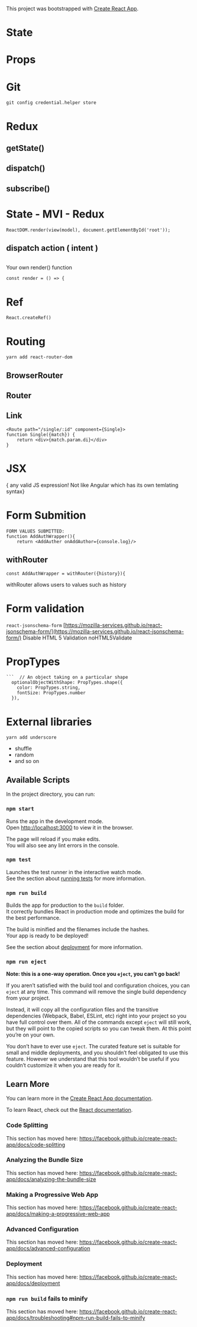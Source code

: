 This project was bootstrapped with [Create React App](https://github.com/facebook/create-react-app).


# State

# Props

# Git
`git config credential.helper store`

# Redux

## getState()

## dispatch()

## subscribe()

# State - MVI - Redux
```
ReactDOM.render(view(model), document.getElementById('root'));
```
## dispatch action ( intent )

```model = update(model, 'TICK');
```

Your own render() function

```YOUR OWN render()
const render = () => {
```


# Ref
`React.createRef()`

# Routing
`yarn add react-router-dom`
## BrowserRouter
## Router
## Link
```<Route exact ...>
<Route path="/single/:id" component={Single}>
function Single({match}) {
    return <div>{match.param.di}</div>
}
```

# JSX
{ any valid JS expression! Not like Angular which has its own temlating syntax}

# Form Submition
```
FORM VALUES SUBMITTED:
function AddAuthWrapper(){
    return <AddAuther onAddAuthor={console.log}/>
```

## withRouter
`const AddAuthWrapper = withRouter({history}){`

withRouter allows users to values such as history

# Form validation
`react-jsonschema-form`
[https://mozilla-services.github.io/react-jsonschema-form/](https://mozilla-services.github.io/react-jsonschema-form/)
Disable HTML 5 Validation
noHTML5Validate

# PropTypes

```  // An object taking on a particular shape
```  // An object taking on a particular shape
  optionalObjectWithShape: PropTypes.shape({
    color: PropTypes.string,
    fontSize: PropTypes.number
  }),

```
# External libraries

`yarn add underscore`

* shuffle
* random
* and so on

## Available Scripts

In the project directory, you can run:

### `npm start`

Runs the app in the development mode.<br>
Open [http://localhost:3000](http://localhost:3000) to view it in the browser.

The page will reload if you make edits.<br>
You will also see any lint errors in the console.

### `npm test`

Launches the test runner in the interactive watch mode.<br>
See the section about [running tests](https://facebook.github.io/create-react-app/docs/running-tests) for more information.

### `npm run build`

Builds the app for production to the `build` folder.<br>
It correctly bundles React in production mode and optimizes the build for the best performance.

The build is minified and the filenames include the hashes.<br>
Your app is ready to be deployed!

See the section about [deployment](https://facebook.github.io/create-react-app/docs/deployment) for more information.

### `npm run eject`

**Note: this is a one-way operation. Once you `eject`, you can’t go back!**

If you aren’t satisfied with the build tool and configuration choices, you can `eject` at any time. This command will remove the single build dependency from your project.

Instead, it will copy all the configuration files and the transitive dependencies (Webpack, Babel, ESLint, etc) right into your project so you have full control over them. All of the commands except `eject` will still work, but they will point to the copied scripts so you can tweak them. At this point you’re on your own.

You don’t have to ever use `eject`. The curated feature set is suitable for small and middle deployments, and you shouldn’t feel obligated to use this feature. However we understand that this tool wouldn’t be useful if you couldn’t customize it when you are ready for it.

## Learn More

You can learn more in the [Create React App documentation](https://facebook.github.io/create-react-app/docs/getting-started).

To learn React, check out the [React documentation](https://reactjs.org/).

### Code Splitting

This section has moved here: https://facebook.github.io/create-react-app/docs/code-splitting

### Analyzing the Bundle Size

This section has moved here: https://facebook.github.io/create-react-app/docs/analyzing-the-bundle-size

### Making a Progressive Web App

This section has moved here: https://facebook.github.io/create-react-app/docs/making-a-progressive-web-app

### Advanced Configuration

This section has moved here: https://facebook.github.io/create-react-app/docs/advanced-configuration

### Deployment

This section has moved here: https://facebook.github.io/create-react-app/docs/deployment

### `npm run build` fails to minify

This section has moved here: https://facebook.github.io/create-react-app/docs/troubleshooting#npm-run-build-fails-to-minify
